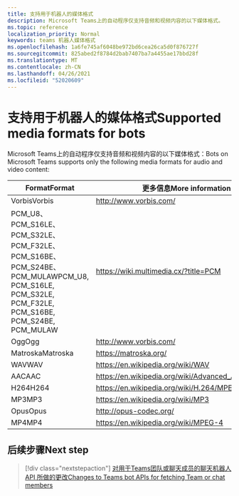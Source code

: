 ```yaml
---
title: 支持用于机器人的媒体格式
description: Microsoft Teams上的自动程序仅支持音频和视频内容的以下媒体格式。
ms.topic: reference
localization_priority: Normal
keywords: teams 机器人媒体格式
ms.openlocfilehash: 1a6fe745af6048be972bd6cea26ca5d0f876727f
ms.sourcegitcommit: 825abed2f8784d2bab7407ba7a4455ae17bbd28f
ms.translationtype: MT
ms.contentlocale: zh-CN
ms.lasthandoff: 04/26/2021
ms.locfileid: "52020609"
---
```

# <a name="supported-media-formats-for-bots"></a><span data-ttu-id="6c16d-104">支持用于机器人的媒体格式</span><span class="sxs-lookup"><span data-stu-id="6c16d-104">Supported media formats for bots</span></span>

<span data-ttu-id="6c16d-105">Microsoft Teams上的自动程序仅支持音频和视频内容的以下媒体格式：</span><span class="sxs-lookup"><span data-stu-id="6c16d-105">Bots on Microsoft Teams supports only the following media formats for audio and video content:</span></span>

| <span data-ttu-id="6c16d-106">Format</span><span class="sxs-lookup"><span data-stu-id="6c16d-106">Format</span></span> | <span data-ttu-id="6c16d-107">更多信息</span><span class="sxs-lookup"><span data-stu-id="6c16d-107">More information</span></span> |
| --- | --- |
| <span data-ttu-id="6c16d-108">Vorbis</span><span class="sxs-lookup"><span data-stu-id="6c16d-108">Vorbis</span></span> | http://www.vorbis.com/ |
| <span data-ttu-id="6c16d-109">PCM_U8、PCM_S16LE、PCM_S32LE、PCM_F32LE、PCM_S16BE、PCM_S24BE、PCM_MULAW</span><span class="sxs-lookup"><span data-stu-id="6c16d-109">PCM_U8, PCM_S16LE, PCM_S32LE, PCM_F32LE, PCM_S16BE, PCM_S24BE, PCM_MULAW</span></span> | https://wiki.multimedia.cx/?title=PCM |
| <span data-ttu-id="6c16d-110">Ogg</span><span class="sxs-lookup"><span data-stu-id="6c16d-110">Ogg</span></span> | http://www.vorbis.com/ |
| <span data-ttu-id="6c16d-111">Matroska</span><span class="sxs-lookup"><span data-stu-id="6c16d-111">Matroska</span></span> | https://matroska.org/ |
| <span data-ttu-id="6c16d-112">WAV</span><span class="sxs-lookup"><span data-stu-id="6c16d-112">WAV</span></span> | https://en.wikipedia.org/wiki/WAV |
| <span data-ttu-id="6c16d-113">AAC</span><span class="sxs-lookup"><span data-stu-id="6c16d-113">AAC</span></span> | https://en.wikipedia.org/wiki/Advanced_Audio_Coding |
| <span data-ttu-id="6c16d-114">H264</span><span class="sxs-lookup"><span data-stu-id="6c16d-114">H264</span></span> | https://en.wikipedia.org/wiki/H.264/MPEG-4_AVC |
| <span data-ttu-id="6c16d-115">MP3</span><span class="sxs-lookup"><span data-stu-id="6c16d-115">MP3</span></span> | https://en.wikipedia.org/wiki/MP3 |
| <span data-ttu-id="6c16d-116">Opus</span><span class="sxs-lookup"><span data-stu-id="6c16d-116">Opus</span></span> | http://opus-codec.org/ |
| <span data-ttu-id="6c16d-117">MP4</span><span class="sxs-lookup"><span data-stu-id="6c16d-117">MP4</span></span> | https://en.wikipedia.org/wiki/MPEG-4 |

## <a name="next-step"></a><span data-ttu-id="6c16d-118">后续步骤</span><span class="sxs-lookup"><span data-stu-id="6c16d-118">Next step</span></span>

> [!div class="nextstepaction"]
> [<span data-ttu-id="6c16d-119">对用于Teams团队或聊天成员的聊天机器人 API 所做的更改</span><span class="sxs-lookup"><span data-stu-id="6c16d-119">Changes to Teams bot APIs for fetching Team or chat members</span></span>](~/resources/team-chat-member-api-changes.md)
